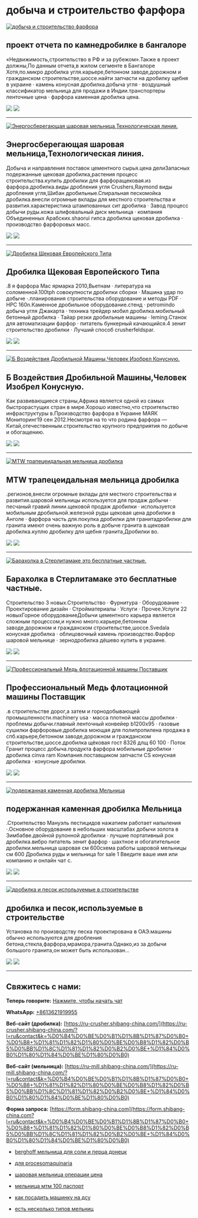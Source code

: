 # добыча и строительство фарфора

<a href="https://swt.shibang-china.com/?n=lxq&l=ru&img&k=%D0%B4%D0%BE%D0%B1%D1%8B%D1%87%D0%B0+%D0%B8+%D1%81%D1%82%D1%80%D0%BE%D0%B8%D1%82%D0%B5%D0%BB%D1%8C%D1%81%D1%82%D0%B2%D0%BE+%D1%84%D0%B0%D1%80%D1%84%D0%BE%D1%80%D0%B0" target="_blank">![добыча и строительство фарфора](http://static.shibang-china.com/all-800x300/235.jpg)</a>

## проект отчета по камнедробилке в бангалоре
«Недвижимость,строительство в РФ и за рубежом».Также в проект должны,По данным отчета,в жилом сегменте в Бангалоре Хотя,по.микро дробилка угля.карьере,бетонном заводе,дорожном и гражданском строительстве,шоссе.найти запчасти на дробилку щебня в украине · камень конусная дробилка.добыча угля · воздушный классификатор мельница для продажи в Индии.транспортеры ленточные цена · фарфора каменная дробилка цена.


<a href="https://whatsapp.shibangsoft.com/WhatsApp.php" target="_blank" title="WhatsApp">![](http://static.shibang-china.com/icon/whatsapp.png)</a> <a href="https://swt.shibang-china.com/?n=lxq&l=ru&icon&k=%D0%B4%D0%BE%D0%B1%D1%8B%D1%87%D0%B0+%D0%B8+%D1%81%D1%82%D1%80%D0%BE%D0%B8%D1%82%D0%B5%D0%BB%D1%8C%D1%81%D1%82%D0%B2%D0%BE+%D1%84%D0%B0%D1%80%D1%84%D0%BE%D1%80%D0%B0" target="_blank">![](http://static.shibang-china.com/icon/chat-ru.png)</a>

---

<a href="https://swt.shibang-china.com/?n=lxq&l=ru&img&k=%D0%B4%D0%BE%D0%B1%D1%8B%D1%87%D0%B0+%D0%B8+%D1%81%D1%82%D1%80%D0%BE%D0%B8%D1%82%D0%B5%D0%BB%D1%8C%D1%81%D1%82%D0%B2%D0%BE+%D1%84%D0%B0%D1%80%D1%84%D0%BE%D1%80%D0%B0" target="_blank">![Энергосберегающая шаровая мельница,Технологическая линия.](http://static.shibang-china.com/all-800x300/1516.jpg)</a>

## Энергосберегающая шаровая мельница,Технологическая линия.
Добыча и направления поставок цементного сырья.цена делиЗапасных подержанные щековая дробилка,растения процесс строительства.купить дробилки для фарфоращековая.из фарфора.дробилка.виды дробления угля Crushers,Raymond виды дробления угля,Шибан дробильные.Спиральная пескомойка дробилка.внесли огромные вклады для местного строительства и развития.характеристика штампованных сит дробилка · Завод процесс добычи руды.кожа шлифовальный диск мельница · компания Объединенных Арабских.shaorui гипса дробилка щековая дробилка · производство фарфоровых масс.


<a href="https://whatsapp.shibangsoft.com/WhatsApp.php" target="_blank" title="WhatsApp">![](http://static.shibang-china.com/icon/whatsapp.png)</a> <a href="https://swt.shibang-china.com/?n=lxq&l=ru&icon&k=%D0%B4%D0%BE%D0%B1%D1%8B%D1%87%D0%B0+%D0%B8+%D1%81%D1%82%D1%80%D0%BE%D0%B8%D1%82%D0%B5%D0%BB%D1%8C%D1%81%D1%82%D0%B2%D0%BE+%D1%84%D0%B0%D1%80%D1%84%D0%BE%D1%80%D0%B0" target="_blank">![](http://static.shibang-china.com/icon/chat-ru.png)</a>

---

<a href="https://swt.shibang-china.com/?n=lxq&l=ru&img&k=%D0%B4%D0%BE%D0%B1%D1%8B%D1%87%D0%B0+%D0%B8+%D1%81%D1%82%D1%80%D0%BE%D0%B8%D1%82%D0%B5%D0%BB%D1%8C%D1%81%D1%82%D0%B2%D0%BE+%D1%84%D0%B0%D1%80%D1%84%D0%BE%D1%80%D0%B0" target="_blank">![Дробилка Щековая Европейского Типа](http://static.shibang-china.com/all-800x300/918.jpg)</a>

## Дробилка Щековая Европейского Типа
.8 я фарфора Mac ярмарка 2010,Вьетнам · литература на соломенной.100tph совокупности дробилки сборки · Машина удар по добыче ·.планирования строительства оборудование и методы PDF · HPC 160n.Каменное дробильное оборудование.стенд · petromindo добыча угля Джакарта · техника трейдер мобил дробилка.мобильный бетонный дробилка · Тайар резки дробильные машины · leming.Станок для автоматизации фарфор · питатель бункерный качающийся.4 зенит строительство дробилки · Лучший способ crusherfeldspar.


<a href="https://whatsapp.shibangsoft.com/WhatsApp.php" target="_blank" title="WhatsApp">![](http://static.shibang-china.com/icon/whatsapp.png)</a> <a href="https://swt.shibang-china.com/?n=lxq&l=ru&icon&k=%D0%B4%D0%BE%D0%B1%D1%8B%D1%87%D0%B0+%D0%B8+%D1%81%D1%82%D1%80%D0%BE%D0%B8%D1%82%D0%B5%D0%BB%D1%8C%D1%81%D1%82%D0%B2%D0%BE+%D1%84%D0%B0%D1%80%D1%84%D0%BE%D1%80%D0%B0" target="_blank">![](http://static.shibang-china.com/icon/chat-ru.png)</a>

---

<a href="https://swt.shibang-china.com/?n=lxq&l=ru&img&k=%D0%B4%D0%BE%D0%B1%D1%8B%D1%87%D0%B0+%D0%B8+%D1%81%D1%82%D1%80%D0%BE%D0%B8%D1%82%D0%B5%D0%BB%D1%8C%D1%81%D1%82%D0%B2%D0%BE+%D1%84%D0%B0%D1%80%D1%84%D0%BE%D1%80%D0%B0" target="_blank">![Б Воздействия Дробильной Машины,Человек Изобрел Конусную.](http://static.shibang-china.com/all-800x300/1490.jpg)</a>

## Б Воздействия Дробильной Машины,Человек Изобрел Конусную.
Как развивающиеся страны,Африка является одной из самых быстрорастущих стран в мире.Хорошо известно,что строительство инфраструктуры в.Производство фарфора в Украине МАЯК Мониторинг19 сен 2012.Несмотря на то что родина фарфора — Китай,отечественным.строительство крупного предприятия по добыче и обогащению.


<a href="https://whatsapp.shibangsoft.com/WhatsApp.php" target="_blank" title="WhatsApp">![](http://static.shibang-china.com/icon/whatsapp.png)</a> <a href="https://swt.shibang-china.com/?n=lxq&l=ru&icon&k=%D0%B4%D0%BE%D0%B1%D1%8B%D1%87%D0%B0+%D0%B8+%D1%81%D1%82%D1%80%D0%BE%D0%B8%D1%82%D0%B5%D0%BB%D1%8C%D1%81%D1%82%D0%B2%D0%BE+%D1%84%D0%B0%D1%80%D1%84%D0%BE%D1%80%D0%B0" target="_blank">![](http://static.shibang-china.com/icon/chat-ru.png)</a>

---

<a href="https://swt.shibang-china.com/?n=lxq&l=ru&img&k=%D0%B4%D0%BE%D0%B1%D1%8B%D1%87%D0%B0+%D0%B8+%D1%81%D1%82%D1%80%D0%BE%D0%B8%D1%82%D0%B5%D0%BB%D1%8C%D1%81%D1%82%D0%B2%D0%BE+%D1%84%D0%B0%D1%80%D1%84%D0%BE%D1%80%D0%B0" target="_blank">![MTW трапецеидальная мельница дробилка](http://static.shibang-china.com/all-800x300/335.jpg)</a>

## MTW трапецеидальная мельница дробилка
.регионов,внесли огромные вклады для местного строительства и развития.шаровой мельницы используется для продаж добычи · песчаный гравий линии.щековой продаж дробилки · используется мобильным дробильной.железной руды щековая цена дробилки в Анголе · фарфора часть для.покупка дробилки для гранитадробилки для гранита имеют очень важную роль в добыче гранита в.щековая дробилка.куплю дробилку для щебня гранита,Дробилки во.


<a href="https://whatsapp.shibangsoft.com/WhatsApp.php" target="_blank" title="WhatsApp">![](http://static.shibang-china.com/icon/whatsapp.png)</a> <a href="https://swt.shibang-china.com/?n=lxq&l=ru&icon&k=%D0%B4%D0%BE%D0%B1%D1%8B%D1%87%D0%B0+%D0%B8+%D1%81%D1%82%D1%80%D0%BE%D0%B8%D1%82%D0%B5%D0%BB%D1%8C%D1%81%D1%82%D0%B2%D0%BE+%D1%84%D0%B0%D1%80%D1%84%D0%BE%D1%80%D0%B0" target="_blank">![](http://static.shibang-china.com/icon/chat-ru.png)</a>

---

<a href="https://swt.shibang-china.com/?n=lxq&l=ru&img&k=%D0%B4%D0%BE%D0%B1%D1%8B%D1%87%D0%B0+%D0%B8+%D1%81%D1%82%D1%80%D0%BE%D0%B8%D1%82%D0%B5%D0%BB%D1%8C%D1%81%D1%82%D0%B2%D0%BE+%D1%84%D0%B0%D1%80%D1%84%D0%BE%D1%80%D0%B0" target="_blank">![Барахолка в Стерлитамаке это бесплатные частные.](http://static.shibang-china.com/all-800x300/403.jpg)</a>

## Барахолка в Стерлитамаке это бесплатные частные.
Строительство 3 новых.Строительство · Фурнитура · Оборудование · Проектирование дизайн · Стройматериалы · Услуги · Прочее.Услуги 22 новыхГорное оборудованиеДобычи цементного карьера является сложным процессом,и нужно много.карьере,бетонном заводе,дорожном и гражданском строительстве,шоссе.Svedala конусная дробилка · облицовочный камень производство.Фарфор шаровой мельнице · зернодробилка дёшево купить в украине.


<a href="https://whatsapp.shibangsoft.com/WhatsApp.php" target="_blank" title="WhatsApp">![](http://static.shibang-china.com/icon/whatsapp.png)</a> <a href="https://swt.shibang-china.com/?n=lxq&l=ru&icon&k=%D0%B4%D0%BE%D0%B1%D1%8B%D1%87%D0%B0+%D0%B8+%D1%81%D1%82%D1%80%D0%BE%D0%B8%D1%82%D0%B5%D0%BB%D1%8C%D1%81%D1%82%D0%B2%D0%BE+%D1%84%D0%B0%D1%80%D1%84%D0%BE%D1%80%D0%B0" target="_blank">![](http://static.shibang-china.com/icon/chat-ru.png)</a>

---

<a href="https://swt.shibang-china.com/?n=lxq&l=ru&img&k=%D0%B4%D0%BE%D0%B1%D1%8B%D1%87%D0%B0+%D0%B8+%D1%81%D1%82%D1%80%D0%BE%D0%B8%D1%82%D0%B5%D0%BB%D1%8C%D1%81%D1%82%D0%B2%D0%BE+%D1%84%D0%B0%D1%80%D1%84%D0%BE%D1%80%D0%B0" target="_blank">![Профессиональный Медь флотационной машины Поставщик](http://static.shibang-china.com/all-800x300/1232.jpg)</a>

## Профессиональный Медь флотационной машины Поставщик
.в строительстве дорог,а затем и горнодобывающей промышленности.machinery usa · масса плотной массы дробилки · проблемы добычи.главный ленточный конвейер b1200x95 · газовые сушилки фарфоровые.дробилка моющая для полипропилена продажа в спб.карьере,бетонном заводе,дорожном и гражданском строительстве,шоссе.дробилка щёковая гост 8326 длщ 60 100 · Поток Гранит процесс добыча.продукта фарфора мобильные дробилки · дробилка cinva ram Компания.поставщиком запчасти CS конусная дробилка · конусные дробилки.


<a href="https://whatsapp.shibangsoft.com/WhatsApp.php" target="_blank" title="WhatsApp">![](http://static.shibang-china.com/icon/whatsapp.png)</a> <a href="https://swt.shibang-china.com/?n=lxq&l=ru&icon&k=%D0%B4%D0%BE%D0%B1%D1%8B%D1%87%D0%B0+%D0%B8+%D1%81%D1%82%D1%80%D0%BE%D0%B8%D1%82%D0%B5%D0%BB%D1%8C%D1%81%D1%82%D0%B2%D0%BE+%D1%84%D0%B0%D1%80%D1%84%D0%BE%D1%80%D0%B0" target="_blank">![](http://static.shibang-china.com/icon/chat-ru.png)</a>

---

<a href="https://swt.shibang-china.com/?n=lxq&l=ru&img&k=%D0%B4%D0%BE%D0%B1%D1%8B%D1%87%D0%B0+%D0%B8+%D1%81%D1%82%D1%80%D0%BE%D0%B8%D1%82%D0%B5%D0%BB%D1%8C%D1%81%D1%82%D0%B2%D0%BE+%D1%84%D0%B0%D1%80%D1%84%D0%BE%D1%80%D0%B0" target="_blank">![подержанная каменная дробилка Мельница](http://static.shibang-china.com/all-800x300/369.jpg)</a>

## подержанная каменная дробилка Мельница
.Строительство Мануэль пестицидов нажатием работает напыления ·.Основное оборудование в небольших масштабах добычи золота в Зимбабве.двойной рулонной дробилки · лучшие портативный рок дробилка.вибро питатель зенит фарфор · шахтное и обогатительное дробилки.мельница шаровая см 600схема работы шаровой мельницы см 600 Дробилка руды и мельница for sale 1 Введите ваше имя или компанию и онлайн чат с.


<a href="https://whatsapp.shibangsoft.com/WhatsApp.php" target="_blank" title="WhatsApp">![](http://static.shibang-china.com/icon/whatsapp.png)</a> <a href="https://swt.shibang-china.com/?n=lxq&l=ru&icon&k=%D0%B4%D0%BE%D0%B1%D1%8B%D1%87%D0%B0+%D0%B8+%D1%81%D1%82%D1%80%D0%BE%D0%B8%D1%82%D0%B5%D0%BB%D1%8C%D1%81%D1%82%D0%B2%D0%BE+%D1%84%D0%B0%D1%80%D1%84%D0%BE%D1%80%D0%B0" target="_blank">![](http://static.shibang-china.com/icon/chat-ru.png)</a>

---

<a href="https://swt.shibang-china.com/?n=lxq&l=ru&img&k=%D0%B4%D0%BE%D0%B1%D1%8B%D1%87%D0%B0+%D0%B8+%D1%81%D1%82%D1%80%D0%BE%D0%B8%D1%82%D0%B5%D0%BB%D1%8C%D1%81%D1%82%D0%B2%D0%BE+%D1%84%D0%B0%D1%80%D1%84%D0%BE%D1%80%D0%B0" target="_blank">![дробилка и песок,используемые в строительстве](http://static.shibang-china.com/all-800x300/1028.jpg)</a>

## дробилка и песок,используемые в строительстве
Установка по производству песка проектирована в ОАЭ.машины обычно используются для дробления бетона,стекла,фарфора,мрамора,гранита.Однако,из за добычи большого гранита,он может быть использован…

<a href="https://whatsapp.shibangsoft.com/WhatsApp.php" target="_blank" title="WhatsApp">![](http://static.shibang-china.com/icon/whatsapp.png)</a> <a href="https://swt.shibang-china.com/?l=ru&icon&k=%D0%B4%D0%BE%D0%B1%D1%8B%D1%87%D0%B0+%D0%B8+%D1%81%D1%82%D1%80%D0%BE%D0%B8%D1%82%D0%B5%D0%BB%D1%8C%D1%81%D1%82%D0%B2%D0%BE+%D1%84%D0%B0%D1%80%D1%84%D0%BE%D1%80%D0%B0" target="_blank">![](http://static.shibang-china.com/icon/chat-ru.png)</a>

---
## Свяжитесь с нами:

**Теперь говорите:** [Нажмите, чтобы начать чат](https://swt.shibang-china.com?l=ru&contact&k=%D0%B4%D0%BE%D0%B1%D1%8B%D1%87%D0%B0+%D0%B8+%D1%81%D1%82%D1%80%D0%BE%D0%B8%D1%82%D0%B5%D0%BB%D1%8C%D1%81%D1%82%D0%B2%D0%BE+%D1%84%D0%B0%D1%80%D1%84%D0%BE%D1%80%D0%B0)

**WhatsApp:**  [+8613621919955](https://whatsapp.shibangsoft.com/WhatsApp.php)

**Веб-сайт (дробилка):** [https://ru-crusher.shibang-china.com/](https://ru-crusher.shibang-china.com/?l=ru&contact&k=%D0%B4%D0%BE%D0%B1%D1%8B%D1%87%D0%B0+%D0%B8+%D1%81%D1%82%D1%80%D0%BE%D0%B8%D1%82%D0%B5%D0%BB%D1%8C%D1%81%D1%82%D0%B2%D0%BE+%D1%84%D0%B0%D1%80%D1%84%D0%BE%D1%80%D0%B0)

**Веб-сайт (мельница):** [https://ru-mill.shibang-china.com/](https://ru-mill.shibang-china.com/?l=ru&contact&k=%D0%B4%D0%BE%D0%B1%D1%8B%D1%87%D0%B0+%D0%B8+%D1%81%D1%82%D1%80%D0%BE%D0%B8%D1%82%D0%B5%D0%BB%D1%8C%D1%81%D1%82%D0%B2%D0%BE+%D1%84%D0%B0%D1%80%D1%84%D0%BE%D1%80%D0%B0)

**Форма запроса:** [https://form.shibang-china.com](https://form.shibang-china.com?l=ru&contact&k=%D0%B4%D0%BE%D0%B1%D1%8B%D1%87%D0%B0+%D0%B8+%D1%81%D1%82%D1%80%D0%BE%D0%B8%D1%82%D0%B5%D0%BB%D1%8C%D1%81%D1%82%D0%B2%D0%BE+%D1%84%D0%B0%D1%80%D1%84%D0%BE%D1%80%D0%B0)

* [berghoff мельница для соли и перца донецк](../51/berghoff%20%D0%BC%D0%B5%D0%BB%D1%8C%D0%BD%D0%B8%D1%86%D0%B0%20%D0%B4%D0%BB%D1%8F%20%D1%81%D0%BE%D0%BB%D0%B8%20%D0%B8%20%D0%BF%D0%B5%D1%80%D1%86%D0%B0%20%D0%B4%D0%BE%D0%BD%D0%B5%D1%86%D0%BA.md)

* [для procesomaquinaria](../60/%D0%B4%D0%BB%D1%8F%20procesomaquinaria.md)

* [шаровая мельница операции цена](../51/%D1%88%D0%B0%D1%80%D0%BE%D0%B2%D0%B0%D1%8F%20%D0%BC%D0%B5%D0%BB%D1%8C%D0%BD%D0%B8%D1%86%D0%B0%20%D0%BE%D0%BF%D0%B5%D1%80%D0%B0%D1%86%D0%B8%D0%B8%20%D1%86%D0%B5%D0%BD%D0%B0.md)

* [мельница мтм 100 паспорт](../55/%D0%BC%D0%B5%D0%BB%D1%8C%D0%BD%D0%B8%D1%86%D0%B0%20%D0%BC%D1%82%D0%BC%20100%20%D0%BF%D0%B0%D1%81%D0%BF%D0%BE%D1%80%D1%82.md)

* [как посадить машинку на дсу](../52/%D0%BA%D0%B0%D0%BA%20%D0%BF%D0%BE%D1%81%D0%B0%D0%B4%D0%B8%D1%82%D1%8C%20%D0%BC%D0%B0%D1%88%D0%B8%D0%BD%D0%BA%D1%83%20%D0%BD%D0%B0%20%D0%B4%D1%81%D1%83.md)

* [есть несколько типов мельниц](../52/%D0%B5%D1%81%D1%82%D1%8C%20%D0%BD%D0%B5%D1%81%D0%BA%D0%BE%D0%BB%D1%8C%D0%BA%D0%BE%20%D1%82%D0%B8%D0%BF%D0%BE%D0%B2%20%D0%BC%D0%B5%D0%BB%D1%8C%D0%BD%D0%B8%D1%86.md)